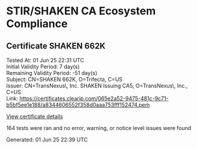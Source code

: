 # STIR/SHAKEN CA Ecosystem Compliance

## Certificate SHAKEN 662K

Tested At: 01 Jun 25 22:31 UTC\
Initial Validity Period: 7 day(s)\
Remaining Validity Period: -51 day(s)\
Subject: CN=SHAKEN 662K, O=Trifecta, C=US\
Issuer: CN=TransNexus\\, Inc. SHAKEN Issuing CA5, O=TransNexus\\, Inc., C=US\
Link: https://certificates.clearip.com/065e2a52-9475-481c-9c71-b5bf5ee1e188/a8344606552f358d0aaa753fff152474.pem

[View certificate details](https://x509.io/?cert=MIICyDCCAm6gAwIBAgIQUbzBLmWZEnbKhg6t%2FpBXTDAKBggqhkjOPQQDAjBWMQswCQYDVQQGEwJVUzEZMBcGA1UEChMQVHJhbnNOZXh1cywgSW5jLjEsMCoGA1UEAxMjVHJhbnNOZXh1cywgSW5jLiBTSEFLRU4gSXNzdWluZyBDQTUwHhcNMjUwNDA0MjAyNjExWhcNMjUwNDExMjAyNjEwWjA2MQswCQYDVQQGEwJVUzERMA8GA1UEChMIVHJpZmVjdGExFDASBgNVBAMTC1NIQUtFTiA2NjJLMFkwEwYHKoZIzj0CAQYIKoZIzj0DAQcDQgAEzZ3OqISdMjxLeUYl0LmMQcrIFuvsgWImfkKinIRjznc2f9bNiLoKyW4%2FxRHiSD1qYrRruzljo5JcdDl3GXjY%2BaOCATwwggE4MAwGA1UdEwEB%2FwQCMAAwDgYDVR0PAQH%2FBAQDAgeAMB0GA1UdDgQWBBQB8jaO5Ul5cezpT3b784OZURFdOjAfBgNVHSMEGDAWgBTaALOH%2BII%2Fv7oiomRjtfYvzI51yjAXBgNVHSAEEDAOMAwGCmCGSAGG%2FwkBAQQwgaYGA1UdHwSBnjCBmzCBmKA6oDiGNmh0dHBzOi8vYXV0aGVudGljYXRlLWFwaS5pY29uZWN0aXYuY29tL2Rvd25sb2FkL3YxL2NybKJapFgwVjEUMBIGA1UEBwwLQnJpZGdld2F0ZXIxCzAJBgNVBAgMAk5KMRMwEQYDVQQDDApTVEktUEEgQ1JMMQswCQYDVQQGEwJVUzEPMA0GA1UECgwGU1RJLVBBMBYGCCsGAQUFBwEaBAowCKAGFgQ2NjJLMAoGCCqGSM49BAMCA0gAMEUCIQD8LQiMIQtJ%2F3qAUif76AMccYJ%2B%2BCcBhF3VTDW%2FAxfqFgIgVOPSfxVDRVcNkyZuASuiE2YqXSv5rWADdSQixiz7EbQ%3D)

164 tests were ran and no error, warning, or notice level issues were found


Generated: 01 Jun 25 22:39 UTC